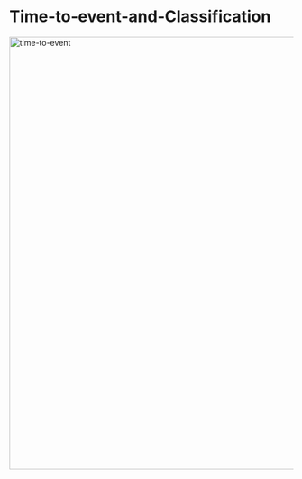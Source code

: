# Time-to-event-and-Classification

<img width="769" alt="time-to-event" src="https://user-images.githubusercontent.com/49193062/92318743-be0da480-f04b-11ea-8542-56cd0ccaff30.PNG">
